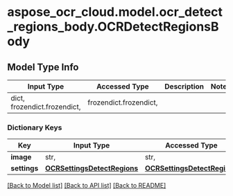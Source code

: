 # aspose_ocr_cloud.model.ocr_detect_regions_body.OCRDetectRegionsBody

## Model Type Info
Input Type | Accessed Type | Description | Notes
------------ | ------------- | ------------- | -------------
dict, frozendict.frozendict,  | frozendict.frozendict,  |  | 

### Dictionary Keys
Key | Input Type | Accessed Type | Description | Notes
------------ | ------------- | ------------- | ------------- | -------------
**image** | str,  | str,  |  | 
**settings** | [**OCRSettingsDetectRegions**](OCRSettingsDetectRegions.md) | [**OCRSettingsDetectRegions**](OCRSettingsDetectRegions.md) |  | 

[[Back to Model list]](../../README.md#documentation-for-models) [[Back to API list]](../../README.md#documentation-for-api-endpoints) [[Back to README]](../../README.md)

